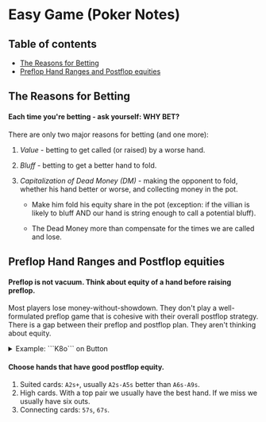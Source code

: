 # Easy Game (Poker Notes)

## Table of contents
  * [The Reasons for Betting](#the-reasons-for-betting)
  * [Preflop Hand Ranges and Postflop equities](#preflop-hand-ranges-and-postflop-equities)

## The Reasons for Betting

#### **Each time you're betting - ask yourself: WHY BET?**

There are only two major reasons for betting (and one more):

1. *Value* - betting to get called (or raised) by a worse hand.
2. *Bluff* - betting to get a better hand to fold.
3. *Capitalization of Dead Money (DM)* - making the opponent to fold, whether
his hand better or worse, and collecting money in the pot.

    * Make him fold his equity share in the pot (exception: if the villian is
    likely to bluff AND our hand is string enough to call a potential bluff).
 
    * The Dead Money more than compensate for the times we are called and lose.

## Preflop Hand Ranges and Postflop equities

#### **Preflop is not vacuum. Think about equity of a hand before raising preflop.**

Most players lose money-without-showdown. They don't play a well-formulated
preflop game that is cohesive with their overall postflop strategy. There is a 
gap between their preflop and postflop plan. They aren't thinking about equity.

<details>
 <summary>Example: ```K8o``` on Button</summary>
<p>
<i>Preflop</i>: Hero raise. BB calls.

<i>Flop</i>: `9`:spades: `7`:diamonds: `3`:clubs: BB checks, Hero bets, BB calls

<i>Turn</i>: `2:spades:` BB checks again.

<b>Now it's complicated.</b>
If we check - we'll inevitably go to showdown with a weak hand and we'll lose
a decent pot. Or we could bet, but the turn card isn't scary and he's unlikely
to fold anything he called on the flop with.

The real problem with the postflop spot starts all the way back preflop. We
choose a hand with poor postflop equity and thus we walk into unprofitable
spots - situations where there is simply nothing we can do right.

</p>
</details>

#### **Choose hands that have good postflop equity.**

1. Suited cards: `A2s+`, usually `A2s-A5s` better than `A6s-A9s`.
2. High cards. With a top pair we usually have the best hand. If we miss we
usually have six outs.
3. Connecting cards: `57s`, `67s`.


